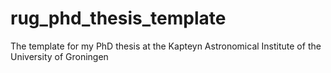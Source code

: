 # rug_phd_thesis_template
The template for my PhD thesis at the Kapteyn Astronomical Institute of the University of Groningen
